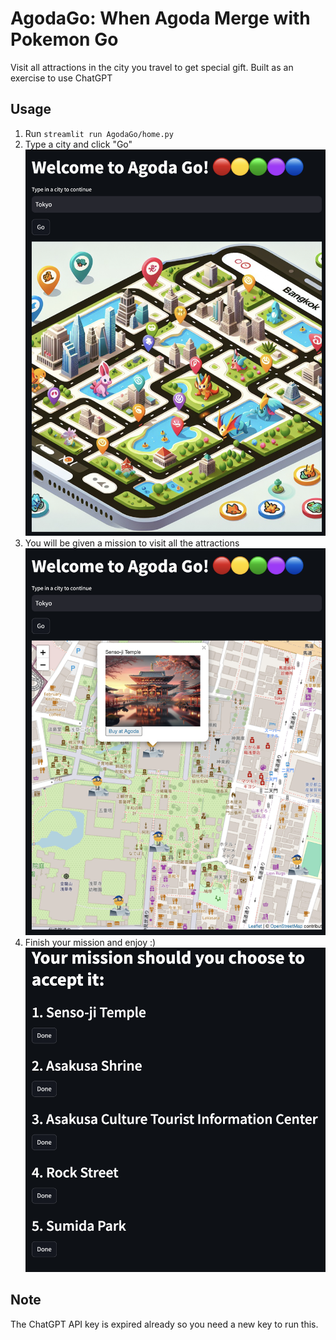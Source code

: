 # AgodaGo: When Agoda Merge with Pokemon Go
Visit all attractions in the city you travel to get special gift. Built as an exercise to use ChatGPT
## Usage
1. Run `streamlit run AgodaGo/home.py`
2. Type a city and click "Go"
![alt text](readme_images/image.png)
3. You will be given a mission to visit all the attractions
![alt text](readme_images/image-1.png)
4. Finish your mission and enjoy :)
![alt text](readme_images/image-2.png)
## Note
The ChatGPT API key is expired already so you need a new key to run this.